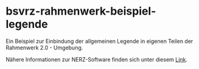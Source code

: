 bsvrz-rahmenwerk-beispiel-legende
=================================

Ein Beispiel zur Einbindung der allgemeinen Legende in eigenen Teilen der Rahmenwerk 2.0 - Umgebung.

Nähere Informationen zur NERZ-Software finden sich unter diesem [Link](http://www.nerz-ev.de/ "NERZ").

